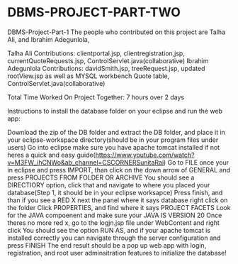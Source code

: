 # DBMS-PROJECT-PART-TWO
DBMS-Project-Part-1
The people who contributed on this project are Talha Ali, and Ibrahim Adegunlola,

Talha Ali Contributions: clientportal.jsp, clientregistration,jsp, currentQuoteRequests.jsp, ControlServlet.java(collaborative) 
Ibrahim Adegunlola Contributions: davidSmith.jsp, treeRequest.jsp, updated rootView.jsp as well as MYSQL workbench Quote table, ControlServlet.java(collaborative)

Total Time Worked On Project Together: 7 hours over 2 days

Instructions to install the database folder on your eclipse and run the web app:

Download the zip of the DB folder and extract the DB folder, and place it in your eclipse-workspace directory(should be in your program files under users)
Go into eclipse make sure you have apache tomcat installed if not heres a quick and easy guide(https://www.youtube.com/watch?v=M3FW_ihCNWo&ab_channel=CSCORNERSunitaRai)
Go to FILE once your in eclipse and press IMPORT, than click on the down arrow of GENERAL and press PROJECTS FROM FOLDER OR ARCHIVE
You should see a DIRECTIORY option, click that and navigate to where you placed your database(Step 1, it should be in your eclipse worksapce)
Press finish, and than if you see a RED X next the panel where it says database right click on the folder
Click PROPERTIES, and find where it says PROJECT FACETS
Look for the JAVA compoenent and make sure your JAVA IS VERSION 20
Once theres no more red x, go to the logjn.jsp file under WebContent and right click
You should see the option RUN AS, and if your apache tomcat is installed correctly you can navigate through the server configuration and press FINISH
The end result should be a pop up web app with login, registration, and root user adminsitration features to initialize the database!
